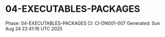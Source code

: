 # 04-EXECUTABLES-PACKAGES
Phase: 04-EXECUTABLES-PACKAGES
CI: CI-DN001-007
Generated: Sun Aug 24 22:41:16 UTC 2025
